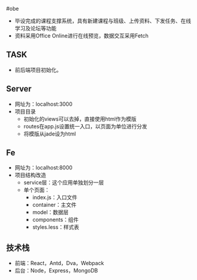 #obe
- 毕设完成的课程支撑系统，具有新建课程与班级、上传资料、下发任务、在线学习及论坛等功能
- 资料采用Office Online进行在线预览，数据交互采用Fetch

## TASK
- 前后端项目初始化。

## Server
- 网址为：localhost:3000
- 项目目录
  - 初始化的views可以去掉，直接使用html作为模版
  - routes在app.js设置统一入口，以页面为单位进行分发
  - 将模版从jade设为html


## Fe
- 网址为：localhost:8000
- 项目结构改造
  - service层：这个应用单独划分一层
  - 单个页面：
    - index.js：入口文件
    - container：主文件
    - model：数据层
    - components：组件
    - styles.less：样式表

## 技术栈
- 前端：React，Antd，Dva，Webpack
- 后台：Node，Express，MongoDB



